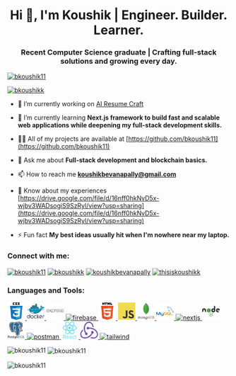 <h1 align="center">Hi 👋, I'm Koushik | Engineer. Builder. Learner.</h1>
<h3 align="center">Recent Computer Science graduate | Crafting full-stack solutions and growing every day.</h3>

<p align="left"> <a href="https://github.com/ryo-ma/github-profile-trophy"><img src="https://github-profile-trophy.vercel.app/?username=bkoushik11" alt="bkoushik11" /></a> </p>

<p align="left"> <a href="https://twitter.com/bkoushikk" target="blank"><img src="https://img.shields.io/twitter/follow/bkoushikk?logo=twitter&style=for-the-badge" alt="bkoushikk" /></a> </p>

- 🔭 I’m currently working on [AI Resume Craft](https://github.com/bkoushik11/airesumecraft.git)

- 🌱 I’m currently learning **Next.js framework to build fast and scalable web applications while deepening my full-stack development skills.**

- 👨‍💻 All of my projects are available at [https://github.com/bkoushik11](https://github.com/bkoushik11)

- 💬 Ask me about **Full-stack development and blockchain basics.**

- 📫 How to reach me **koushikbevanapally@gmail.com**

- 📄 Know about my experiences [https://drive.google.com/file/d/16nff0hkNvD5x-wjbv3WADsogiS9SzRyl/view?usp=sharing](https://drive.google.com/file/d/16nff0hkNvD5x-wjbv3WADsogiS9SzRyl/view?usp=sharing)

- ⚡ Fun fact **My best ideas usually hit when I'm nowhere near my laptop.**

<h3 align="left">Connect with me:</h3>
<p align="left">
<a href="https://dev.to/bkoushik11" target="blank"><img align="center" src="https://raw.githubusercontent.com/rahuldkjain/github-profile-readme-generator/master/src/images/icons/Social/devto.svg" alt="bkoushik11" height="30" width="40" /></a>
<a href="https://twitter.com/bkoushikk" target="blank"><img align="center" src="https://raw.githubusercontent.com/rahuldkjain/github-profile-readme-generator/master/src/images/icons/Social/twitter.svg" alt="bkoushikk" height="30" width="40" /></a>
<a href="https://linkedin.com/in/koushikbevanapally" target="blank"><img align="center" src="https://raw.githubusercontent.com/rahuldkjain/github-profile-readme-generator/master/src/images/icons/Social/linked-in-alt.svg" alt="koushikbevanapally" height="30" width="40" /></a>
<a href="https://instagram.com/thisiskoushikk" target="blank"><img align="center" src="https://raw.githubusercontent.com/rahuldkjain/github-profile-readme-generator/master/src/images/icons/Social/instagram.svg" alt="thisiskoushikk" height="30" width="40" /></a>
</p>

<h3 align="left">Languages and Tools:</h3>
<p align="left"> <a href="https://www.w3schools.com/css/" target="_blank" rel="noreferrer"> <img src="https://raw.githubusercontent.com/devicons/devicon/master/icons/css3/css3-original-wordmark.svg" alt="css3" width="40" height="40"/> </a> <a href="https://www.docker.com/" target="_blank" rel="noreferrer"> <img src="https://raw.githubusercontent.com/devicons/devicon/master/icons/docker/docker-original-wordmark.svg" alt="docker" width="40" height="40"/> </a> <a href="https://expressjs.com" target="_blank" rel="noreferrer"> <img src="https://raw.githubusercontent.com/devicons/devicon/master/icons/express/express-original-wordmark.svg" alt="express" width="40" height="40"/> </a> <a href="https://firebase.google.com/" target="_blank" rel="noreferrer"> <img src="https://www.vectorlogo.zone/logos/firebase/firebase-icon.svg" alt="firebase" width="40" height="40"/> </a> <a href="https://www.w3.org/html/" target="_blank" rel="noreferrer"> <img src="https://raw.githubusercontent.com/devicons/devicon/master/icons/html5/html5-original-wordmark.svg" alt="html5" width="40" height="40"/> </a> <a href="https://developer.mozilla.org/en-US/docs/Web/JavaScript" target="_blank" rel="noreferrer"> <img src="https://raw.githubusercontent.com/devicons/devicon/master/icons/javascript/javascript-original.svg" alt="javascript" width="40" height="40"/> </a> <a href="https://www.mongodb.com/" target="_blank" rel="noreferrer"> <img src="https://raw.githubusercontent.com/devicons/devicon/master/icons/mongodb/mongodb-original-wordmark.svg" alt="mongodb" width="40" height="40"/> </a> <a href="https://www.mysql.com/" target="_blank" rel="noreferrer"> <img src="https://raw.githubusercontent.com/devicons/devicon/master/icons/mysql/mysql-original-wordmark.svg" alt="mysql" width="40" height="40"/> </a> <a href="https://nextjs.org/" target="_blank" rel="noreferrer"> <img src="https://cdn.worldvectorlogo.com/logos/nextjs-2.svg" alt="nextjs" width="40" height="40"/> </a> <a href="https://nodejs.org" target="_blank" rel="noreferrer"> <img src="https://raw.githubusercontent.com/devicons/devicon/master/icons/nodejs/nodejs-original-wordmark.svg" alt="nodejs" width="40" height="40"/> </a> <a href="https://www.postgresql.org" target="_blank" rel="noreferrer"> <img src="https://raw.githubusercontent.com/devicons/devicon/master/icons/postgresql/postgresql-original-wordmark.svg" alt="postgresql" width="40" height="40"/> </a> <a href="https://postman.com" target="_blank" rel="noreferrer"> <img src="https://www.vectorlogo.zone/logos/getpostman/getpostman-icon.svg" alt="postman" width="40" height="40"/> </a> <a href="https://reactjs.org/" target="_blank" rel="noreferrer"> <img src="https://raw.githubusercontent.com/devicons/devicon/master/icons/react/react-original-wordmark.svg" alt="react" width="40" height="40"/> </a> <a href="https://redux.js.org" target="_blank" rel="noreferrer"> <img src="https://raw.githubusercontent.com/devicons/devicon/master/icons/redux/redux-original.svg" alt="redux" width="40" height="40"/> </a> <a href="https://tailwindcss.com/" target="_blank" rel="noreferrer"> <img src="https://www.vectorlogo.zone/logos/tailwindcss/tailwindcss-icon.svg" alt="tailwind" width="40" height="40"/> </a> </p>

<p><img align="left" src="https://github-readme-stats.vercel.app/api/top-langs?username=bkoushik11&show_icons=true&locale=en&layout=compact" alt="bkoushik11" /></p>

<p>&nbsp;<img align="center" src="https://github-readme-stats.vercel.app/api?username=bkoushik11&show_icons=true&locale=en" alt="bkoushik11" /></p>

<p><img align="center" src="https://github-readme-streak-stats.herokuapp.com/?user=bkoushik11&" alt="bkoushik11" /></p>
